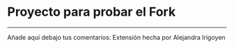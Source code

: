 # Proyecto para probar el Fork

----
Añade aquí debajo tus comentarios:
Extensión hecha por Alejandra Irigoyen
<!-- A partir de aquí (esta línea no se muestra) -->
